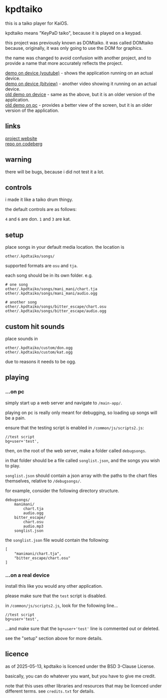# kpdtaiko
this is a taiko player for KaiOS.

kpdtaiko means "KeyPaD taiko", because it is played on a keypad.

this project was previously known as DOMtaiko. it was called DOMtaiko because, originally, it was only going to use the DOM for graphics.

the name was changed to avoid confusion with another project, and to provide a name that more accurately reflects the project.

[demo on device (youtube)](https://www.youtube.com/watch?v=OB_leU3yVsg) - shows the application running on an actual device.  
[demo on device (bitview)](https://www.bitview.net/watch?v=L6_CesX7F7V) - another video showing it running on an actual device.  
[old demo on device](https://youtu.be/BOYv75n20d8) - same as the above, but it is an older version of the application.  
[old demo on pc](https://youtu.be/IpsZ50q9ujw) - provides a better view of the screen, but it is an older version of the application.

## links
[project website](https://alego.web.fc2.com/kaiosapps/kpdtaiko/)  
[repo on codeberg](https://codeberg.org/ale4710/kpdtaiko)

## warning
there will be bugs, because i did not test it a lot.

## controls
i made it like a taiko drum thingy.

the default controls are as follows:

`4` and `6` are don. `1` and `3` are kat.

## setup
place songs in your default media location. the location is

	other/.kpdtaiko/songs/

supported formats are `osu` and `tja`.

each song should be in its own folder. e.g.

	# one song
	other/.kpdtaiko/songs/mani_mani/chart.tja
	other/.kpdtaiko/songs/mani_mani/audio.ogg
	
	# another song
	other/.kpdtaiko/songs/bitter_escape/chart.osu
	other/.kpdtaiko/songs/bitter_escape/audio.ogg

## custom hit sounds
place sounds in

	other/.kpdtaiko/custom/don.ogg
	other/.kpdtaiko/custom/kat.ogg

due to reasons it needs to be ogg.

## playing

### ...on pc
simply start up a web server and navigate to `/main-app/`.

playing on pc is really only meant for debugging, so loading up songs will be a pain.

ensure that the testing script is enabled in `/common/js/scripts2.js`:

	//test script
	bg+user+'test',

then, on the root of the web server, make a folder called `debugsongs`.

in that folder should be a file called `songlist.json`, and the songs you wish to play.

`songlist.json` should contain a json array with the paths to the chart files themselves, relative to `/debugsongs/`.

for example, consider the following directory structure.

	debugsongs/
		manimani/
			chart.tja
			audio.ogg
		bitter_escape/
			chart.osu
			audio.mp3
		songlist.json

the `songlist.json` file would contain the following:

	[
		"manimani/chart.tja",
		"bitter_escape/chart.osu"
	]

### ...on a real device
install this like you would any other application.

please make sure that the `test` script is disabled.

in `/common/js/scripts2.js`, look for the following line...

	//test script
	bg+user+'test',

...and make sure that the `bg+user+'test'` line is commented out or deleted.

see the "setup" section above for more details.

## licence
as of 2025-05-13, kpdtaiko is licenced under the BSD 3-Clause License.

basically, you can do whatever you want, but you have to give me credit.

note that this uses other libraries and resources that may be licenced under different terms. see `credits.txt` for details.